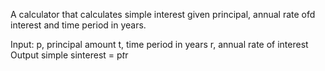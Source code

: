 A calculator that calculates simple interest given principal, annual rate ofd interest and time period in years.

Input:
  p, principal amount
  t, time period in years
  r, annual rate of interest
 Output
  simple sinterest = p*t*r
